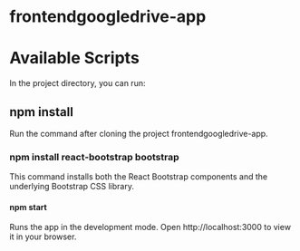 # frontendgoogledrive-app

# Available Scripts

In the project directory, you can run:

## npm install
Run the command after cloning the project frontendgoogledrive-app.

### npm install react-bootstrap bootstrap
This command installs both the React Bootstrap components and the underlying Bootstrap CSS library.

#### npm start
Runs the app in the development mode.
Open http://localhost:3000 to view it in your browser.

